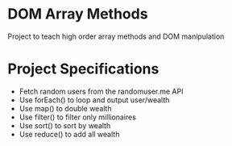 # DOM Array Methods

Project to teach high order array methods and DOM manipulation

# Project Specifications
* Fetch random users from the randomuser.me API
* Use forEach() to loop and output user/wealth
* Use map() to double wealth
* Use filter() to filter only millionaires
* Use sort() to sort by wealth
* Use reduce() to add all wealth